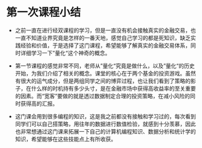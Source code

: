 # 第一次课程小结

- 之前一直在进行经双课程的学习，但是一直没有机会接触真实的金融交易，也一直不知道业界究竟是怎样的一番天地，感觉自己学习的都是死知识，缺乏实践经验和价值，于是选择了这门课程，希望能够了解真实的金融交易体系，同时详细学习一下”量化“这个神奇的概念。



- 第一节课程的感觉非常不同，老师从”量化“究竟是做什么，以及”量化“的历史开始，为我们介绍了相关的概念。课堂的核心在于两个基金的投资游戏。虽然有很大的运气成分，但是两组同学之间的博弈过程，也让我们看到了策略的影子，在什么样的时机持有多少头寸，是在金融市场中获得高收益率的至关重要的因素。而“宽客”要做的就是透过数据制定合理的投资策略，在减小风险的同时获得高的汇报。



- 这门课会用到很多编程的知识，这是我之前都没有接触和学习过的，每次看到同学们可以自己搭策略，用往年的数据进行数值检验，就感到十分羡慕，因此也非常想通过这门课来拓展一下自己的计算机编程知识、数据分析和统计学的知识，希望能够在这些技能点上有所收获。



